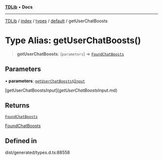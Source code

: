 [**TDLib**](../../../../../../README.md) • **Docs**

***

[TDLib](../../../../../../modules.md) / [index](../../../../../README.md) / [types](../../../README.md) / [default](../README.md) / getUserChatBoosts

# Type Alias: getUserChatBoosts()

> **getUserChatBoosts**: (`parameters`) => [`FoundChatBoosts`](FoundChatBoosts.md)

## Parameters

• **parameters**: [`getUserChatBoosts$Input`](getUserChatBoosts$Input.md)

[getUserChatBoosts$Input](getUserChatBoosts$Input.md)

## Returns

[`FoundChatBoosts`](FoundChatBoosts.md)

[FoundChatBoosts](FoundChatBoosts.md)

## Defined in

dist/generated/types.d.ts:88558
